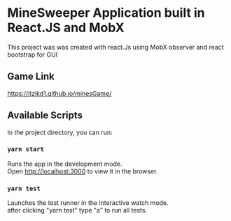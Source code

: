 # MineSweeper Application built in React.JS and MobX
This project was was created with react.Js using MobX observer and react bootstrap for GUI
## Game Link
https://itzikd1.github.io/minesGame/
## Available Scripts
In the project directory, you can run:
### `yarn start`
Runs the app in the development mode.\
Open [http://localhost:3000](http://localhost:3000) to view it in the browser.
### `yarn test`
Launches the test runner in the interactive watch mode.\
after clicking "yarn test" type "a" to run all tests.
